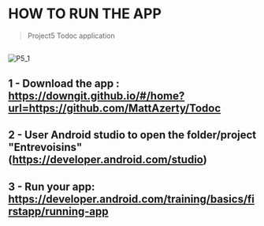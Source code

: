 # **HOW TO RUN THE APP**
> Project5 Todoc application
##
![P5_1](https://user-images.githubusercontent.com/21226834/194485929-fb08ec99-f435-4b38-b448-1486a762f7e9.png)
##
## 1 - Download the app : https://downgit.github.io/#/home?url=https://github.com/MattAzerty/Todoc
## 2 - User Android studio to open the folder/project "Entrevoisins" (https://developer.android.com/studio)
## 3 - Run your app: https://developer.android.com/training/basics/firstapp/running-app